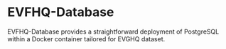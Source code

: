 # EVFHQ-Database

EVFHQ-Database provides a straightforward deployment of PostgreSQL within a Docker container tailored for EVGHQ dataset.
